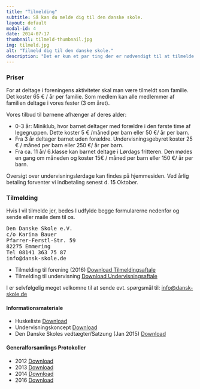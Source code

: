 ```yaml
---
title: "Tilmelding"
subtitle: Så kan du melde dig til den danske skole.
layout: default
modal-id: 4
date: 2014-07-17
thumbnail: tilmeld-thumbnail.jpg
img: tilmeld.jpg
alt: "Tilmeld dig til den danske skole."
description: "Det er kun et par ting der er nødvendigt til at tilmelde jer til danskskolen. Her finder du detailjerne og blanket."
---
```


### Priser

For at deltage i foreningens aktiviteter skal man være tilmeldt som familie. Det koster 65 € / år per familie. Som medlem kan alle medlemmer af familien deltage i vores fester (3 om året). 

Vores tilbud til børnene afhænger af deres alder:

- 0-3 år: Miniklub, hvor barnet deltager med forældre i den første time af legegruppen. Dette koster 5 € /måned per barn eller 50 €/ år per barn.
- Fra 3 år deltager barnet uden forældre. Undervisningsgebyret koster 25 € / måned per barn eller 250 €/ år per barn.
- Fra ca. 11 år/ 6.klasse kan barnet deltage i Lørdags fritteren. Den mødes en gang om måneden og koster 15€ / måned per barn eller 150 €/ år per barn.

Oversigt over undervisningslørdage kan findes på hjemmesiden. Ved årlig betaling forventer vi indbetaling senest d. 15 Oktober. 

### Tilmelding

Hvis I vil tilmelde jer, bedes I udfylde begge formularerne nedenfor og sende eller maile dem til os.

<pre>
Den Danske Skole e.V. 
c/o Karina Bauer
Pfarrer-Ferstl-Str. 59 
82275 Emmering
Tel 08141 363 75 87
info@dansk-skole.de
</pre>

- Tilmelding til forening (2016) <a href="files/Vereinsbeitrittserklaerung_2016.pdf" type="button" class="btn btn-default btn-download"><i class="fa fa-check-square"></i> Download Tilmeldingsaftale</a>
- Tilmelding til undervisning <a href="files/Unterrichtsvertrag_2016.pdf" type="button" class="btn btn-default btn-download"><i class="fa fa-check-square"></i> Download Undervisningsaftale</a>

I er selvfølgelig meget velkomne til at sende evt. spørgsmål til: <a href="mailto:info@dansk-skole.de">info@dansk-skole.de</a>

#### Informationsmateriale
 

- Huskeliste <a href="files/Huskeliste_Den_Danske_Skole.doc" type="button" class="btn btn-default btn-download"><i class="fa fa-download"></i> Download</a>
- Undervisningskoncept <a href="files/koncept_dk-skole.doc" type="button" class="btn btn-default btn-download"><i class="fa fa-download"></i> Download</a>
- Den Danske Skoles vedtægter/Satzung (Jan 2015) <a href="files/Satzung_Jan2015.pdf" type="button" class="btn btn-default btn-download"><i class="fa fa-download"></i> Download</a>

<!-- <a href="files/1_Vereinsbeitrittserklaerung_2012.doc">Tilmelding til forening</a><br>
<a href="files/1_Unterrichtsvertrag_20142015.pdf">Tilmelding til undervisning 2014/2015</a><br>
 -->
<!-- <a href="files/Huskeliste_Den_Danske_Skole.doc">Huskeliste</a><br>
<a href="files/koncept_dk-skole.doc">Undervisningskoncept</a><br>
<a href="files/SatzungMai2010.doc">Den Danske Skoles vedtægter/Satzung</a> 
 --> 

#### Generalforsamlings Protokoller

- 2012 <a href="files/2012Mitgliederversammlung.doc" type="button" class="btn btn-default btn-download"><i class="fa fa-download"></i> Download</a>
- 2013 <a href="files/2013_Protokoll_Mitgliederversammlung.pdf" type="button" class="btn btn-default btn-download"><i class="fa fa-download"></i> Download</a>
- 2014 <a href="files/2014_Protokoll_Mitgliederversammlung.pdf" type="button" class="btn btn-default btn-download"><i class="fa fa-download"></i> Download</a>
- 2016 <a href="files/2016_Protokoll_Mitgliederversammlung.pdf" type="button" class="btn btn-default btn-download"><i class="fa fa-download"></i> Download</a>
 
<!-- <a href="files/2012Mitgliederversammlung.doc">Protokol 2012</a><br>
<a href="files/2013_Protokoll_Mitgliederversammlung.pdf">Protokol 2013</a><br>
<a href="files/2014_Protokoll_Mitgliederversammlung.pdf">Protokol 2014</a>
 -->
